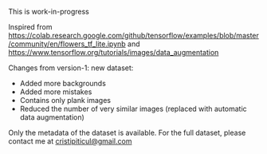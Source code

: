 This is work-in-progress

Inspired from https://colab.research.google.com/github/tensorflow/examples/blob/master/community/en/flowers_tf_lite.ipynb and https://www.tensorflow.org/tutorials/images/data_augmentation

Changes from version-1: new dataset:
- Added more backgrounds
- Added more mistakes
- Contains only plank images
- Reduced the number of very similar images (replaced with automatic data augmentation)

Only the metadata of the dataset is available. For the full dataset, please contact me at cristipiticul@gmail.com
